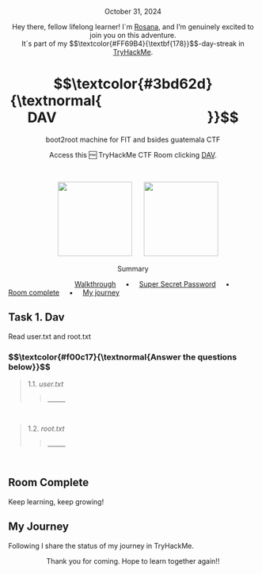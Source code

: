<p align="center">October 31, 2024</p>
<p align="center">Hey there, fellow lifelong learner! I´m <a href="https://www.linkedin.com/in/rosanafssantos/">Rosana</a>, and I’m genuinely excited to join you on this adventure.<br>
It´s part of my $$\textcolor{#FF69B4}{\textbf{178}}$$-day-streak in  <a href="https://tryhackme.com/r/p/Rosana">TryHackMe</a>.</p>

<h1 align="center">
  $$\textcolor{#3bd62d}{\textnormal{&nbsp;&nbsp;&nbsp;&nbsp;&nbsp;&nbsp;&nbsp;&nbsp;&nbsp;&nbsp;&nbsp;&nbsp;&nbsp;&nbsp;&nbsp;&nbsp;&nbsp;&nbsp;&nbsp;&nbsp;&nbsp;&nbsp;&nbsp;&nbsp;&nbsp;&nbsp;&nbsp;&nbsp;&nbsp;&nbsp;&nbsp;&nbsp;&nbsp;&nbsp;&nbsp;&nbsp;&nbsp;&nbsp;&nbsp;&nbsp;&nbsp;&nbsp;&nbsp;&nbsp;&nbsp;&nbsp;&nbsp; DAV &nbsp;&nbsp;&nbsp;&nbsp;&nbsp;&nbsp;&nbsp;&nbsp;&nbsp;&nbsp;&nbsp;&nbsp;&nbsp;&nbsp;&nbsp;&nbsp;&nbsp;&nbsp;&nbsp;&nbsp;&nbsp;&nbsp;&nbsp;&nbsp;&nbsp;&nbsp;&nbsp;&nbsp;&nbsp;&nbsp;&nbsp;&nbsp;&nbsp;&nbsp;&nbsp;&nbsp;&nbsp;&nbsp;&nbsp;&nbsp;&nbsp;&nbsp;&nbsp;&nbsp;&nbsp;}}$$
</h1>
<p align="center">boot2root machine for FIT and bsides guatemala CTF</p>
<p align="center">Access this 🆓 TryHackMe CTF Room clicking <a href="https://tryhackme.com/r/room/bsidesgtdav">DAV</a>.</p><br>
<p align="center">
  <img height="150px" hspace="20" src="https://github.com/user-attachments/assets/101db08a-b506-4e4a-9de8-f4569bfaca85">
  <img height="150px" src="https://github.com/user-attachments/assets/7ce0c59b-c286-4719-94f5-85168145d75f">
</p>

<p align="center">Summary</p>

&nbsp;&nbsp;&nbsp;&nbsp;&nbsp;&nbsp;&nbsp;&nbsp;&nbsp;&nbsp;&nbsp;&nbsp;&nbsp;&nbsp;&nbsp;&nbsp;&nbsp;&nbsp;&nbsp;&nbsp;&nbsp;&nbsp;&nbsp;&nbsp;&nbsp;&nbsp;&nbsp;&nbsp;&nbsp;&nbsp;&nbsp;&nbsp;&nbsp; [Walkthrough](#1) &nbsp;&nbsp;&nbsp;&nbsp;▪️&nbsp;&nbsp;&nbsp;&nbsp; [Super Secret Password](#1.1) &nbsp;&nbsp;&nbsp;&nbsp;▪️&nbsp;&nbsp;&nbsp;&nbsp; [Room complete](#2) &nbsp;&nbsp;&nbsp;&nbsp;▪️&nbsp;&nbsp;&nbsp;&nbsp; [My journey](#3)


<h2>Task 1. Dav<a id='1'></a></h2>

<p>Read user.txt and root.txt</p>

<h3 align="left"> $$\textcolor{#f00c17}{\textnormal{Answer the questions below}}$$ </h3>

> 1.1. <em>user.txt</em><br><a id='1.1'></a>
>> <code><strong>_____</strong></code>

<br>

> 1.2. <em>root.txt</em><br><a id='1.2'></a>
>> <code><strong>_____</strong></code>

<br>


<h2>Room Complete<a id='2'></a></h2>
<p>Keep learning, keep growing!<br>



<h2>My Journey<a id='3'></a></h2>
<p></p>Following I share the status of my journey in TryHackMe.</p>




<p style="text-align: center;">Thank you for coming. Hope to learn together again!!</p>

